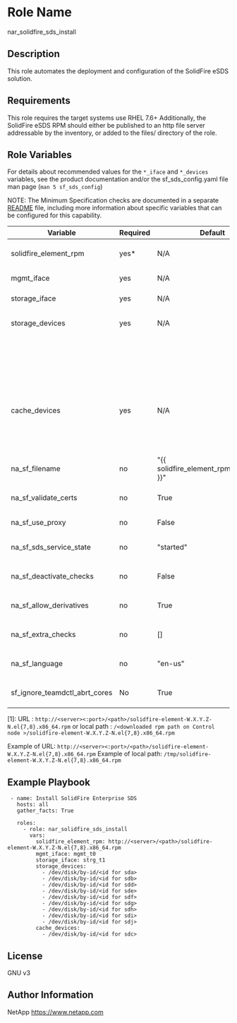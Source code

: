 Role Name
=========
nar_solidfire_sds_install


Description
-----------
This role automates the deployment and configuration of the SolidFire eSDS solution.


Requirements
------------
This role requires the target systems use RHEL 7.6+ Additionally, the SolidFire eSDS RPM should either be published 
to an http file server addressable by the inventory, or added to the files/ directory of the role.


Role Variables
--------------
For details about recommended values for the `*_iface` and `*_devices` variables, see the product documentation and/or 
the sf_sds_config.yaml file man page (`man 5 sf_sds_config`)

NOTE: The Minimum Specification checks are documented in a separate [README](tasks/min-specification/README.md) file, 
including more information about specific variables that can be configured for this capability.

| Variable                        | Required | Default                                       | Description                | Comments                                      |
|---------------------------------|----------|-----------------------------------------------|----------------------------|-----------------------------------------------|
| solidfire_element_rpm           | yes*     | N/A                                           | URL or local path for RPM  | See the example below \[1\]                   |
| mgmt_iface                      | yes      | N/A                                           | Valid NIC iface name       | Redundant NIC (team/bond)                     |
| storage_iface                   | yes      | N/A                                           | Valid NIC iface name       | Redundant NIC (team/bond)                     |
| storage_devices                 | yes      | N/A                                           | List of storage devices    | /dev/sdb                                      |
|                                 |          |                                               |                            | /dev/disk/by-uuid/nvme-ZZZZZZZ-YYYY_XXXXXXXX  |
|                                 |          |                                               |                            | /dev/disk/by-id/nvme-ZZZZZZZ-YYYY_XXXXXXXX    |
| cache_devices                   | yes      | N/A                                           | List of cache devices      | /dev/disk/by-uuid/nvme-ZZZZZZZ-YYYY_XXXXXXXX  |
|                                 |          |                                               |                            | /dev/disk/by-id/nvme-ZZZZZZZ-YYYY_XXXXXXXX    |
| na_sf_filename                  | no       | \"\{\{ solidfire_element_rpm\|basename \}\}\" | Basename of RPM file       | Do not change                                 |
| na_sf_validate_certs            | no       | True                                          | Check SSL/TLS certificates | Can be overridden for RPM sources w/o certs   |
| na_sf_use_proxy                 | no       | False                                         | Use proxy config           | Uses proxy ENV vars on target host            |
| na_sf_sds_service_state         | no       | "started"                                     | State of solidfire service |                                               |
| na_sf_deactivate_checks         | no       | False                                         | Deactivate Min Spec checks |                                               |
| na_sf_allow_derivatives         | no       | True                                          | Allow other OS than RHEL   | As of now, that means CentOS                  |
| na_sf_extra_checks              | no       | \[\]                                          | Extra Min Spec Checks      | See tasks/min-specification/README.md         |
| na_sf_language                  | no       | "en-us"                                       | Language specific msg files| See tasks/min-specification/README.md         |
| sf_ignore_teamdctl_abrt_cores   | No       | True                                          | Ignore teamdctl cores      | In ABRT                                       |


\[1\]:
URL : `http://<server><:port>/<path>/solidfire-element-W.X.Y.Z-N.el{7,8}.x86_64.rpm` or
local path : `/<downloaded rpm path on Control node >/solidfire-element-W.X.Y.Z-N.el{7,8}.x86_64.rpm`

Example of URL: `http://<server><:port>/<path>/solidfire-element-W.X.Y.Z-N.el{7,8}.x86_64.rpm`
Example of local path: `/tmp/solidfire-element-W.X.Y.Z-N.el{7,8}.x86_64.rpm`

Example Playbook
----------------
```
 - name: Install SolidFire Enterprise SDS 
   hosts: all
   gather_facts: True

   roles:
     - role: nar_solidfire_sds_install
       vars:
         solidfire_element_rpm: http://<server>/<path>/solidfire-element-W.X.Y.Z-N.el{7,8}.x86_64.rpm
         mgmt_iface: mgmt_t0
         storage_iface: strg_t1
         storage_devices:
           - /dev/disk/by-id/<id for sda>
           - /dev/disk/by-id/<id for sdb>
           - /dev/disk/by-id/<id for sdd>
           - /dev/disk/by-id/<id for sde>
           - /dev/disk/by-id/<id for sdf>
           - /dev/disk/by-id/<id for sdg>
           - /dev/disk/by-id/<id for sdh>
           - /dev/disk/by-id/<id for sdi>
           - /dev/disk/by-id/<id for sdj>
         cache_devices:
           - /dev/disk/by-id/<id for sdc>
```
    
License
-------

GNU v3

Author Information
------------------
NetApp
https://www.netapp.com
